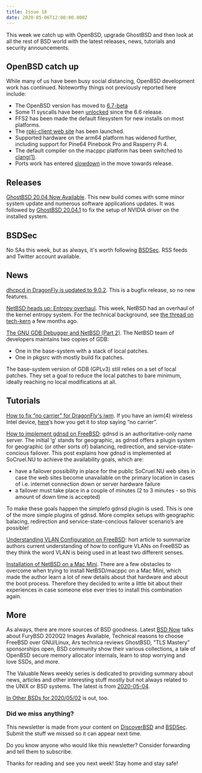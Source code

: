 ```yaml
---
title: Issue 18
date: 2020-05-06T12:00:00.000Z
---
```


This week we catch up with OpenBSD, upgrade GhostBSD and then look at all the rest of BSD world with the latest releases, news, tutorials and security announcements.

<!-- more -->

## OpenBSD catch up

While many of us have been busy social distancing, OpenBSD development work has continued. Noteworthy things not previously reported here include:

- The OpenBSD version has moved to [6.7-beta](https://marc.info/?l=openbsd-cvs&m=158606847905893&w=2)
- Some 11 syscalls have been [unlocked](https://cvsweb.openbsd.org/src/sys/kern/syscalls.master) since the 6.6 release.
- FFS2 has been made the default filesystem for new installs on most platforms.
- The [rpki-client web site](https://www.rpki-client.org/) has been launched.
- Supported hardware on the arm64 platform has widened further, including support for Pine64 Pinebook Pro and Rasperry Pi 4.
- The default compiler on the macppc platform has been switched to [clang(1)](https://man.openbsd.org/clang).
- Ports work has entered [slowdown](https://marc.info/?l=openbsd-ports&m=158652906719327&w=2) in the move towards release.

## Releases

[GhostBSD 20.04 Now Available](http://ghostbsd.org/20.04_release_announcement?utm_source=bsdweekly). This new build comes with some minor system update and numerous software applications updates. It was followed by [GhostBSD 20.04.1](http://ghostbsd.org/20.04.1_release_announcement?utm_source=bsdweekly) to fix the setup of NVIDIA driver on the installed system.

## BSDSec

No SAs this week, but as always, it's worth following [BSDSec](https://bsdsec.net). RSS feeds and Twitter account available.

## News

[dhcpcd in DragonFly is updated to 9.0.2](https://www.dragonflydigest.com/2020/04/29/24460.html?utm_source=bsdweekly). This is a bugfix release, so no new features.

[NetBSD heads up: Entropy overhaul](https://mail-index.netbsd.org/current-users/2020/05/01/msg038495.html?utm_source=bsdweekly). This week, NetBSD had an overhaul of the kernel entropy system. For the technical background, see [the thread on tech-kern](https://mail-index.netbsd.org/tech-kern/2019/12/21/msg025876.html) a few months ago.

[The GNU GDB Debugger and NetBSD (Part 2)](https://blog.netbsd.org/tnf/entry/the_gnu_gdb_debugger_and1?utm_source=bsdweekly). The NetBSD team of developers maintains two copies of GDB:
- One in the base-system with a stack of local patches.
- One in pkgsrc with mostly build fix patches.

The base-system version of GDB (GPLv3) still relies on a set of local patches. They set a goal to reduce the local patches to bare minimum, ideally reaching no local modifications at all.

## Tutorials

[How to fix “no carrier” for DragonFly's iwm](https://www.dragonflydigest.com/2020/04/28/24458.html?utm_source=bsdweekly). If you have an iwm(4) wireless Intel device, [here](http://lists.dragonflybsd.org/pipermail/users/2020-April/381184.html)’s how you get it to stop saying “no carrier”.

[How to implement gdnsd on FreeBSD](https://blog.socruel.nu/freebsd/how-to-implement-gdnsd-on-freebsd.html?utm_source=bsdweekly): gdnsd is an authoritative-only name server. The initial ‘g’ stands for geographic, as gdnsd offers a plugin system for geographic (or other sorts of) balancing, redirection, and service-state-concious failover. This post explains how gdnsd is implemented at SoCruel.NU to achieve the availability goals, which are:
- have a failover possibility in place for the public SoCruel.NU web sites in case the web sites become unavailable on the primary location in cases of i.e. internet connection down or server hardware failure
- a failover must take place in a couple of minutes (2 to 3 minutes - so this amount of down time is accepted)

To make these goals happen the simplefo gdnsd plugin is used. This is one of the more simple plugins of gdnsd. More complex setups with geographic balacing, redirection and service-state-concious failover scenario’s are possible!

[Understanding VLAN Configuration on FreeBSD](https://genneko.github.io/playing-with-bsd/networking/freebsd-vlan/?utm_source=bsdweekly): hort article to summarize authors current understanding of how to configure VLANs on FreeBSD as they think the word VLAN is being used in at least two different senses.

[Installation of NetBSD on a Mac Mini](https://e17i.github.io/articles-netbsd-install/?utm_source=bsdweekly). There are a few obstacles to overcome when trying to install NetBSD/macppc on a Mac Mini, which made the author learn a lot of new details about that hardware and about the boot process. Therefore they decided to write a little bit about their experiences in case someone else ever tries to install this combination again.

## More

As always, there are more sources of BSD goodness. Latest [BSD Now](https://www.youtube.com/watch?v=Bux4cf2e5-8&utm_source=bsdweekly) talks about FuryBSD 2020Q2 Images Available, Technical reasons to choose FreeBSD over GNU/Linux, Ars technica reviews GhostBSD, "TLS Mastery" sponsorships open, BSD community show their various collections, a tale of OpenBSD secure memory allocator internals, learn to stop worrying and love SSDs, and more.

The Valuable News weekly series is dedicated to providing summary about news, articles and other interesting stuff mostly but not always related to the UNIX or BSD systems. The latest is from [2020-05-04](https://vermaden.wordpress.com/2020/05/04/valuable-news-2020-05-04/?utm_source=bsdweekly).

[In Other BSDs for 2020/05/02](https://www.dragonflydigest.com/2020/05/02/24466.html?utm_source=bsdweekly) is out, too.

### Did we miss anything?

This newsletter is made from your content on [DiscoverBSD](https://discoverbsd.com) and [BSDSec](https://bsdsec.net). Submit the stuff we missed so it can appear next time.

Do you know anyone who would like this newsletter? Consider forwarding and tell them to subscribe.

Thanks for reading and see you next week! Stay home and stay safe!

